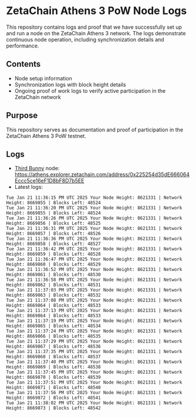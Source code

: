 # ZetaChain Athens 3 PoW Node Logs
This repository contains logs and proof that we have successfully set up and run a node on the ZetaChain Athens 3 network. The logs demonstrate continuous node operation, including synchronization details and performance.

## Contents
- Node setup information
- Synchronization logs with block height details
- Ongoing proof of work logs to verify active participation in the ZetaChain network

## Purpose
This repository serves as documentation and proof of participation in the ZetaChain Athens 3 PoW testnet.

## Logs

- [Third Bunny](https://thirdbunny.xyz/) node: https://athens.explorer.zetachain.com/address/0x225254d35dE666064Eccc5ce16eF1D8bF8D7b5EE
- Latest logs:
```
Tue Jan 21 11:36:15 PM UTC 2025 Your Node Height: 8621331 | Network Height: 8669855 | Blocks Left: 48524
Tue Jan 21 11:36:20 PM UTC 2025 Your Node Height: 8621331 | Network Height: 8669855 | Blocks Left: 48524
Tue Jan 21 11:36:26 PM UTC 2025 Your Node Height: 8621331 | Network Height: 8669856 | Blocks Left: 48525
Tue Jan 21 11:36:31 PM UTC 2025 Your Node Height: 8621331 | Network Height: 8669857 | Blocks Left: 48526
Tue Jan 21 11:36:36 PM UTC 2025 Your Node Height: 8621331 | Network Height: 8669858 | Blocks Left: 48527
Tue Jan 21 11:36:42 PM UTC 2025 Your Node Height: 8621331 | Network Height: 8669859 | Blocks Left: 48528
Tue Jan 21 11:36:47 PM UTC 2025 Your Node Height: 8621331 | Network Height: 8669860 | Blocks Left: 48529
Tue Jan 21 11:36:52 PM UTC 2025 Your Node Height: 8621331 | Network Height: 8669861 | Blocks Left: 48530
Tue Jan 21 11:36:58 PM UTC 2025 Your Node Height: 8621331 | Network Height: 8669862 | Blocks Left: 48531
Tue Jan 21 11:37:03 PM UTC 2025 Your Node Height: 8621331 | Network Height: 8669863 | Blocks Left: 48532
Tue Jan 21 11:37:08 PM UTC 2025 Your Node Height: 8621331 | Network Height: 8669864 | Blocks Left: 48533
Tue Jan 21 11:37:13 PM UTC 2025 Your Node Height: 8621331 | Network Height: 8669864 | Blocks Left: 48533
Tue Jan 21 11:37:19 PM UTC 2025 Your Node Height: 8621331 | Network Height: 8669865 | Blocks Left: 48534
Tue Jan 21 11:37:24 PM UTC 2025 Your Node Height: 8621331 | Network Height: 8669866 | Blocks Left: 48535
Tue Jan 21 11:37:29 PM UTC 2025 Your Node Height: 8621331 | Network Height: 8669867 | Blocks Left: 48536
Tue Jan 21 11:37:35 PM UTC 2025 Your Node Height: 8621331 | Network Height: 8669868 | Blocks Left: 48537
Tue Jan 21 11:37:40 PM UTC 2025 Your Node Height: 8621331 | Network Height: 8669869 | Blocks Left: 48538
Tue Jan 21 11:37:45 PM UTC 2025 Your Node Height: 8621331 | Network Height: 8669870 | Blocks Left: 48539
Tue Jan 21 11:37:51 PM UTC 2025 Your Node Height: 8621331 | Network Height: 8669871 | Blocks Left: 48540
Tue Jan 21 11:37:56 PM UTC 2025 Your Node Height: 8621331 | Network Height: 8669872 | Blocks Left: 48541
Tue Jan 21 11:38:02 PM UTC 2025 Your Node Height: 8621331 | Network Height: 8669873 | Blocks Left: 48542
```
